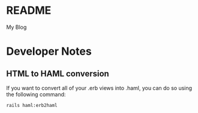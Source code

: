 # README

My Blog

# Developer Notes

## HTML to HAML conversion
If you want to convert all of your .erb views into .haml, you can do so using the following command:
```
rails haml:erb2haml
```
